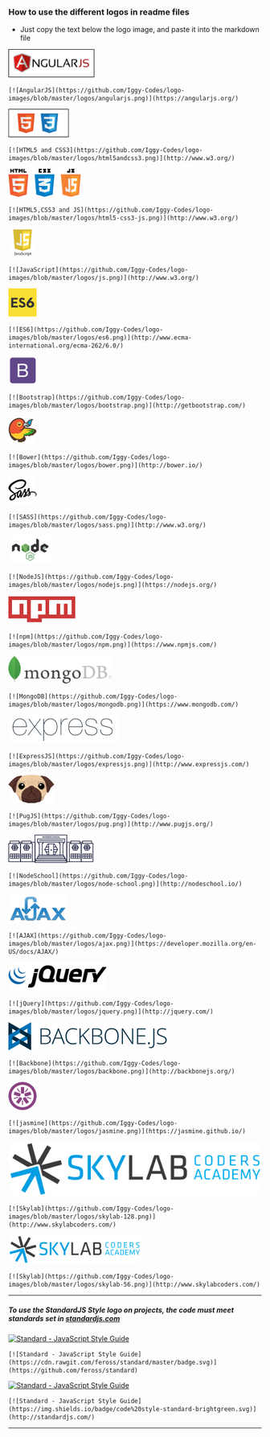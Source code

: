 ### How to use the different logos in readme files

- Just copy the text below the logo image, and paste it into the markdown file

[![AngularJS](https://github.com/Iggy-Codes/logo-images/blob/master/logos/angularjs.png)](https://angularjs.org/)

    [![AngularJS](https://github.com/Iggy-Codes/logo-images/blob/master/logos/angularjs.png)](https://angularjs.org/)

[![HTML5 and CSS3](https://github.com/Iggy-Codes/logo-images/blob/master/logos/html5andcss3.png)](https://www.w3.org/)

    [![HTML5 and CSS3](https://github.com/Iggy-Codes/logo-images/blob/master/logos/html5andcss3.png)](http://www.w3.org/)  

[![HTML5, CSS3 and JS](https://github.com/Iggy-Codes/logo-images/blob/master/logos/html5-css3-js.png)](https://www.w3.org/)

    [![HTML5,CSS3 and JS](https://github.com/Iggy-Codes/logo-images/blob/master/logos/html5-css3-js.png)](http://www.w3.org/)  

[![JavaScript](https://github.com/Iggy-Codes/logo-images/blob/master/logos/js.png)](https://www.w3.org/)

    [![JavaScript](https://github.com/Iggy-Codes/logo-images/blob/master/logos/js.png)](http://www.w3.org/)

[![ES6](https://github.com/Iggy-Codes/logo-images/blob/master/logos/es6.png)](http://www.ecma-international.org/ecma-262/6.0/)

    [![ES6](https://github.com/Iggy-Codes/logo-images/blob/master/logos/es6.png)](http://www.ecma-international.org/ecma-262/6.0/)
  

[![Bootstrap](https://github.com/Iggy-Codes/logo-images/blob/master/logos/bootstrap.png)](http://getbootstrap.com/)

    [![Bootstrap](https://github.com/Iggy-Codes/logo-images/blob/master/logos/bootstrap.png)](http://getbootstrap.com/)  

[![Bower](https://github.com/Iggy-Codes/logo-images/blob/master/logos/bower.png)](https://bower.io//)

    [![Bower](https://github.com/Iggy-Codes/logo-images/blob/master/logos/bower.png)](http://bower.io/)  
  
[![SASS](https://github.com/Iggy-Codes/logo-images/blob/master/logos/sass.png)](http://sass-lang.com/)

    [![SASS](https://github.com/Iggy-Codes/logo-images/blob/master/logos/sass.png)](http://www.w3.org/)  

[![NodeJS](https://github.com/Iggy-Codes/logo-images/blob/master/logos/nodejs.png)](https://nodejs.org/)

    [![NodeJS](https://github.com/Iggy-Codes/logo-images/blob/master/logos/nodejs.png)](https://nodejs.org/)

[![npm](https://github.com/Iggy-Codes/logo-images/blob/master/logos/npm.png)](https://www.npmjs.com//)

    [![npm](https://github.com/Iggy-Codes/logo-images/blob/master/logos/npm.png)](https://www.npmjs.com/)

[![MongoDB](https://github.com/Iggy-Codes/logo-images/blob/master/logos/mongodb.png)](https://www.mongodb.com/)

    [![MongoDB](https://github.com/Iggy-Codes/logo-images/blob/master/logos/mongodb.png)](https://www.mongodb.com/)

[![ExpressJS](https://github.com/Iggy-Codes/logo-images/blob/master/logos/expressjs.png)](http://expressjs.com///)

    [![ExpressJS](https://github.com/Iggy-Codes/logo-images/blob/master/logos/expressjs.png)](http://www.expressjs.com/)  

[![Pug](https://github.com/Iggy-Codes/logo-images/blob/master/logos/pug.png)](http://expressjs.com/)

    [![PugJS](https://github.com/Iggy-Codes/logo-images/blob/master/logos/pug.png)](http://www.pugjs.org/)  

[![NodeSchool](https://github.com/Iggy-Codes/logo-images/blob/master/logos/node-school.png)](https://nodeschool.io/)

    [![NodeSchool](https://github.com/Iggy-Codes/logo-images/blob/master/logos/node-school.png)](http://nodeschool.io/)  

[![AJAX](https://github.com/Iggy-Codes/logo-images/blob/master/logos/ajax.png)](https://developer.mozilla.org/en-US/docs/AJAX/)

    [![AJAX](https://github.com/Iggy-Codes/logo-images/blob/master/logos/ajax.png)](https://developer.mozilla.org/en-US/docs/AJAX/)  

[![jQuery](https://github.com/Iggy-Codes/logo-images/blob/master/logos/jquery.png)](http://jquery.com/)

    [![jQuery](https://github.com/Iggy-Codes/logo-images/blob/master/logos/jquery.png)](http://jquery.com/)  
[![Backbone](https://github.com/Iggy-Codes/logo-images/blob/master/logos/backbone.png)](http://backbonejs.org/)

    [![Backbone](https://github.com/Iggy-Codes/logo-images/blob/master/logos/backbone.png)](http://backbonejs.org/)  
[![jasmine](https://github.com/Iggy-Codes/logo-images/blob/master/logos/jasmine.png)](https://jasmine.github.io/)

    [![jasmine](https://github.com/Iggy-Codes/logo-images/blob/master/logos/jasmine.png)](https://jasmine.github.io/)  

[![Skylab](https://github.com/Iggy-Codes/logo-images/blob/master/logos/skylab-128.png)](http://www.skylabcoders.com/)

    [![Skylab](https://github.com/Iggy-Codes/logo-images/blob/master/logos/skylab-128.png)](http://www.skylabcoders.com/)  

[![Skylab](https://github.com/Iggy-Codes/logo-images/blob/master/logos/skylab-56.png)](http://www.skylabcoders.com/)

    [![Skylab](https://github.com/Iggy-Codes/logo-images/blob/master/logos/skylab-56.png)](http://www.skylabcoders.com/)  

---  
  
##### To use the StandardJS Style logo on projects, the code must meet standards set in [standardjs.com](http://standardjs.com/)
[![Standard - JavaScript Style Guide](https://cdn.rawgit.com/feross/standard/master/badge.svg)](https://github.com/feross/standard)

    [![Standard - JavaScript Style Guide](https://cdn.rawgit.com/feross/standard/master/badge.svg)](https://github.com/feross/standard)

[![Standard - JavaScript Style Guide](https://img.shields.io/badge/code%20style-standard-brightgreen.svg)](http://standardjs.com/)

    [![Standard - JavaScript Style Guide](https://img.shields.io/badge/code%20style-standard-brightgreen.svg)](http://standardjs.com/)

---
